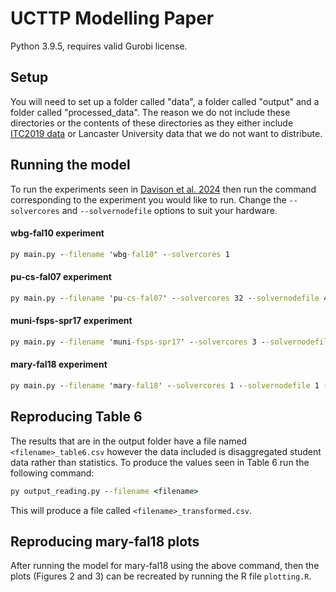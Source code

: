 # UCTTP Modelling Paper
Python 3.9.5, requires valid Gurobi license.

## Setup

You will need to set up a folder called "data", a folder called "output" and a folder called "processed_data". The reason we do not include these directories or the contents of these directories as they either include [ITC2019 data](https://www.itc2019.org/instances/all) or Lancaster University data that we do not want to distribute.

## Running the model

To run the experiments seen in [Davison et al. 2024](https://www.research.lancs.ac.uk/portal/en/publications/-(b2c9e42d-0a4f-400b-aa9d-1418f5934a32).html) then run the command corresponding to the experiment you would like to run. Change the `--solvercores` and `--solvernodefile` options to suit your hardware.

#### wbg-fal10 experiment
```cmd
py main.py --filename 'wbg-fal10' --solvercores 1
```
#### pu-cs-fal07 experiment
```cmd
py main.py --filename 'pu-cs-fal07' --solvercores 32 --solvernodefile 400 --studentcount 1000 --studentstart 1000
```
#### muni-fsps-spr17 experiment
```cmd
py main.py --filename 'muni-fsps-spr17' --solvercores 3 --solvernodefile 5 --studentcount 100 --studentstart 600
```
#### mary-fal18 experiment
```cmd
py main.py --filename 'mary-fal18' --solvercores 1 --solvernodefile 1 --studentcount 300 --studentstart 600
```

## Reproducing Table 6

The results that are in the output folder have a file named `<filename>_table6.csv` however the data included is disaggregated student data rather than statistics. To produce the values seen in Table 6 run the following command:
```cmd
py output_reading.py --filename <filename>
```
This will produce a file called `<filename>_transformed.csv`.

## Reproducing mary-fal18 plots

After running the model for mary-fal18 using the above command, then the plots (Figures 2 and 3) can be recreated by running the R file `plotting.R`.
